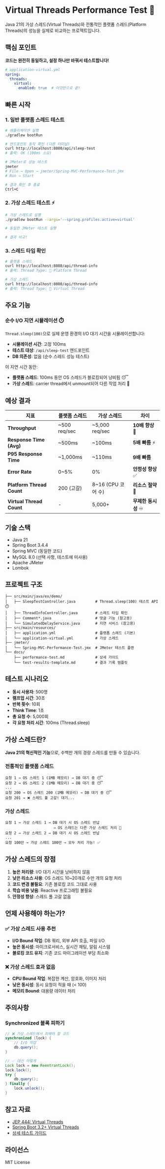 # Virtual Threads Performance Test 🚀

Java 21의 가상 스레드(Virtual Threads)와 전통적인 플랫폼 스레드(Platform Threads)의 성능을 실제로 비교하는 프로젝트입니다.

## 핵심 포인트

**코드는 완전히 동일하고, 설정 하나만 바꿔서 테스트합니다!**

```yaml
# application-virtual.yml
spring:
  threads:
    virtual:
      enabled: true  # 이것만으로 끝!
```

## 빠른 시작

### 1. 일반 플랫폼 스레드 테스트

```bash
# 애플리케이션 실행
./gradlew bootRun

# 엔드포인트 동작 확인 (다른 터미널)
curl http://localhost:8080/api/sleep-test
# 출력: OK (100ms 소요)

# JMeter로 성능 테스트
jmeter
# File → Open → jmeter/Spring-MVC-Performance-Test.jmx
# Run → Start

# 결과 확인 후 종료
Ctrl+C
```

### 2. 가상 스레드 테스트 ⚡

```bash
# 가상 스레드로 실행
./gradlew bootRun --args='--spring.profiles.active=virtual'

# 동일한 JMeter 테스트 실행

# 결과 비교!
```

### 3. 스레드 타입 확인

```bash
# 플랫폼 스레드
curl http://localhost:8080/api/thread-info
# 출력: Thread Type: 🐌 Platform Thread

# 가상 스레드
curl http://localhost:8080/api/thread-info
# 출력: Thread Type: 🚀 Virtual Thread
```

## 주요 기능

### 순수 I/O 지연 시뮬레이션 ⏱️

`Thread.sleep(100)`으로 실제 운영 환경의 I/O 대기 시간을 시뮬레이션합니다:

- **시뮬레이션 시간**: 고정 100ms
- **테스트 대상**: `/api/sleep-test` 엔드포인트
- **DB 의존성**: 없음 (순수 스레드 성능 테스트)

이 지연 시간 동안:
- **플랫폼 스레드**: 100ms 동안 OS 스레드가 블로킹되어 낭비됨 😴
- **가상 스레드**: carrier thread에서 unmount되어 다른 작업 처리 🚀

## 예상 결과

| 지표 | 플랫폼 스레드 | 가상 스레드 | 차이 |
|------|-------------|------------|------|
| **Throughput** | ~500 req/sec | ~5,000 req/sec | **10배 향상** 🚀 |
| **Response Time (Avg)** | ~500ms | ~100ms | **5배 빠름** ⚡ |
| **P95 Response Time** | ~1,000ms | ~110ms | **9배 빠름** |
| **Error Rate** | 0~5% | 0% | **안정성 향상** ✅ |
| **Platform Thread Count** | 200 (고갈) | 8~16 (CPU 코어 수) | **리소스 절약** 💾 |
| **Virtual Thread Count** | - | 5,000+ | **무제한 동시성** ♾️ |

## 기술 스택

- Java 21
- Spring Boot 3.4.4
- Spring MVC (동일한 코드)
- MySQL 8.0 (선택 사항, 테스트에 미사용)
- Apache JMeter
- Lombok

## 프로젝트 구조

```
├── src/main/java/ex/demo/
│   ├── SleepTestController.java         # Thread.sleep(100) 테스트 API ⏱️
│   ├── ThreadInfoController.java        # 스레드 타입 확인
│   ├── Comment*.java                    # 댓글 기능 (참고용)
│   └── SimulatedDelayService.java       # 지연 서비스 (참고용)
├── src/main/resources/
│   ├── application.yml                  # 플랫폼 스레드 (기본)
│   └── application-virtual.yml          # 가상 스레드
├── jmeter/
│   └── Spring-MVC-Performance-Test.jmx  # JMeter 테스트 플랜
└── docs/
    ├── performance-test.md              # 상세 가이드
    └── test-results-template.md         # 결과 기록 템플릿
```

## 테스트 시나리오

- **동시 사용자**: 500명
- **램프업 시간**: 30초
- **반복 횟수**: 10회
- **Think Time**: 1초
- **총 요청 수**: 5,000회
- **각 요청 처리 시간**: 100ms (Thread.sleep)

## 가상 스레드란?

**Java 21의 혁신적인 기능**으로, 수백만 개의 경량 스레드를 만들 수 있습니다.

### 전통적인 플랫폼 스레드

```
요청 1 → OS 스레드 1 (1MB 메모리) → DB 대기 중 😴
요청 2 → OS 스레드 2 (1MB 메모리) → DB 대기 중 😴
...
요청 200 → OS 스레드 200 (1MB 메모리) → DB 대기 중 😴
요청 201 → ❌ 스레드 풀 고갈! 대기...
```

### 가상 스레드

```
요청 1 → 가상 스레드 1 → DB 대기 시 OS 스레드 반납
                      → OS 스레드는 다른 가상 스레드 처리 🚀
요청 2 → 가상 스레드 2 → DB 대기 시 OS 스레드 반납
...
요청 100만 → 가상 스레드 100만 → 모두 처리 가능! ✅
```

## 가상 스레드의 장점

1. **높은 처리량**: I/O 대기 시간을 낭비하지 않음
2. **낮은 리소스 사용**: OS 스레드 10~20개로 수만 개의 요청 처리
3. **코드 변경 불필요**: 기존 블로킹 코드 그대로 사용
4. **학습 비용 낮음**: Reactive 프로그래밍 불필요
5. **안정성 향상**: 스레드 풀 고갈 없음

## 언제 사용해야 하는가?

### ✅ 가상 스레드 사용 추천

- **I/O Bound 작업**: DB 쿼리, 외부 API 호출, 파일 I/O
- **높은 동시성**: 마이크로서비스, 실시간 채팅, 알림 시스템
- **블로킹 코드 유지**: 기존 코드 마이그레이션 부담 최소화

### ❌ 가상 스레드 효과 없음

- **CPU Bound 작업**: 복잡한 계산, 암호화, 이미지 처리
- **낮은 동시성**: 동시 요청이 적을 때 (< 100)
- **메모리 Bound**: 대용량 데이터 처리

## 주의사항

### Synchronized 블록 피하기

```java
// ❌ 가상 스레드에서 피해야 할 코드
synchronized (lock) {
    // I/O 작업
    db.query();
}

// ✅ 대신 이렇게
Lock lock = new ReentrantLock();
lock.lock();
try {
    db.query();
} finally {
    lock.unlock();
}
```

## 참고 자료

- [JEP 444: Virtual Threads](https://openjdk.org/jeps/444)
- [Spring Boot 3.2+ Virtual Threads](https://spring.io/blog/2023/09/09/all-together-now-spring-boot-3-2-graalvm-native-images-java-21-and-virtual)
- [상세 테스트 가이드](docs/performance-test.md)

## 라이선스

MIT License
